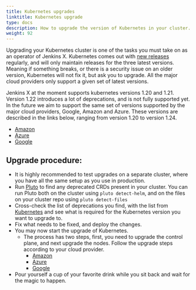 ```yaml
---
title: Kubernetes upgrades
linktitle: Kubernetes upgrade
type: docs
description: How to upgrade the version of Kubernetes in your cluster.
weight: 92
---
```

 
Upgrading your Kubernetes cluster is one of the tasks you must take on as an operator of Jenkins X. Kubernetes comes out with [new releases](https://kubernetes.io/releases/) regularly, and will only maintain releases for the three latest versions. Meaning if something breaks, or there is a security issue on an older version, Kubernetes will not fix it, but ask you to upgrade.  All the major cloud providers only support a given set of latest versions. 

Jenkins X at the moment supports kubernetes versions 1.20 and 1.21. Version 1.22 introduces a lot of deprecations, and is not fully supported yet. 
In the future we aim to support the same set of versions supported by the major cloud providers, Google, Amazon and Azure. These versions are described in the links below, ranging from version 1.20 to version 1.24.
- [Amazon](https://docs.aws.amazon.com/eks/latest/userguide/kubernetes-versions.html)
- [Azure](https://docs.microsoft.com/en-us/azure/aks/supported-kubernetes-versions?tabs=azure-cli#aks-kubernetes-release-calendar)
- [Google](https://cloud.google.com/kubernetes-engine/docs/release-notes)

## Upgrade procedure:
- It is highly recommended to test upgrades on a separate cluster, where you have all the same setup as you use in production.
- Run [Pluto](https://github.com/FairwindsOps/pluto) to find any deprecated CRDs present in your cluster. You can run Pluto both on the cluster using `pluto detect-helm`, and on the files on your cluster repo using `pluto detect-files`
- Cross-check the list of deprecations you find, with the list from [Kubernetes](https://kubernetes.io/docs/reference/using-api/deprecation-guide/) and see what is required for the Kubernetes version you want to upgrade to.
- Fix what needs to be fixed, and deploy the changes.
- You may now start the upgrade of Kubernetes. 
    - The process has two steps, first, you need to upgrade the control plane, and next upgrade the nodes.
    Follow the upgrade steps according to your cloud provider. 
        - [Amazon](https://docs.aws.amazon.com/eks/latest/userguide/update-cluster.html)
        - [Azure](https://docs.microsoft.com/en-us/azure/aks/upgrade-cluster?tabs=azure-cli)
        - [Google](https://cloud.google.com/kubernetes-engine/docs/how-to/upgrading-a-cluster)
 - Pour yourself a cup of your favorite drink while you sit back and wait for the magic to happen.
